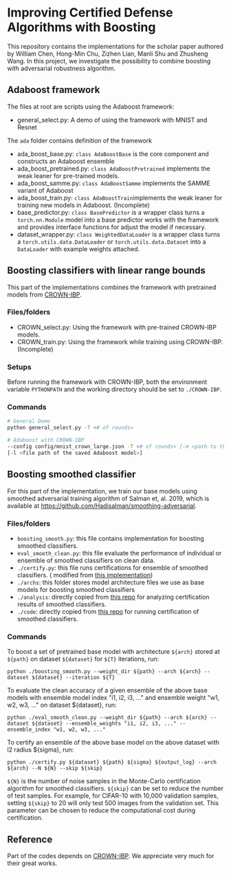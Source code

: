 # Improving Certified Defense Algorithms with Boosting

This repository contains the implementations for the scholar paper authored by 
William Chen, Hong-Min Chu, Zizhen Lian, Manli Shu and Zhusheng Wang.  In this 
project, we investigate the possibility to combine boosting with adversarial 
robustness algorithm.

## Adaboost framework

The files at root are scripts using the Adaboost framework:
- general_select.py: A demo of using the framework with MNIST and Resnet

The `ada` folder contains definition of the framework
- ada_boost_base.py: `class AdaBoostBase` is the core component and constructs an Adaboost ensemble
- ada_boost_pretrained.py: `class AdaBoostPretrained` implements the weak leaner for pre-trained models.
- ada_boost_samme.py: `class AdaBoostSamme` implements the SAMME variant of Adaboost
- ada_boost_train.py: `class AdaBoostTrain`implements the weak leaner for training new models in Adaboost. (Incomplete)
- base_predictor.py: `class BasePredictor` is a wrapper class turns a `torch.nn.Module` model into a base predictor 
works with the framework and provides interface functions for adjust the model if necessary.
- dataset_wrapper.py: `class WeightedDataLoader` is a wrapper class turns a `torch.utils.data.DataLoader` or 
`torch.utils.data.Dataset` into a `DataLoader` with example weights attached.

## Boosting classifiers with linear range bounds
This part of the implementations combines the framework with pretrained models from 
[CROWN-IBP](https://github.com/huanzhang12/CROWN-IBP).

### Files/folders   
- CROWN_select.py: Using the framework with pre-trained CROWN-IBP models.
- CROWN_train.py: Using the framework while training using CROWN-IBP. (Incomplete)

### Setups
Before running the framework with CROWN-IBP, both the environment variable `PYTHONPATH` and the 
working directory should be set to `./CROWN-IBP`.

### Commands
```bash
# General Demo
python general_select.py -T <# of rounds>

# Adaboost with CROWN-IBP
--config config/mnist_crown_large.json -T <# of rounds> [-m <path to the folder contains CROWN models>] 
[-l <file path of the saved Adaboost model>]

```

## Boosting smoothed classifier
For this part of the implementation, we train our base models using smoothed adversarial training algorithm of Salman et, al. 2019, which is available at https://github.com/Hadisalman/smoothing-adversarial.    

### Files/folders
* `boosting_smooth.py`: this file contains implementation for boosting smoothed classifiers.    
* `eval_smooth_clean.py`: this file evaluate the performance of individual or ensemble of smoothed classifiers on clean data.     
* `./certify.py`: this file runs certifications for ensemble of smoothed classifiers. ( modified from [this implementation](https://github.com/Hadisalman/smoothing-adversarial/blob/master/code/certify.py))
* `./archs`: this folder stores model architecture files we use as base models for boosting smoothed classifiers 
* `./analysis`: directly copied from [this repo](https://github.com/Hadisalman/smoothing-adversarial) for analyzing certification results of smoothed classifiers.    
* `./code`: directly copied from [this repo](https://github.com/Hadisalman/smoothing-adversarial) for running certification of smoothed classifiers.

### Commands
To boost a set of pretrained base model with architecture `${arch}` stored at `${path}` on dataset `${dataset}` for `${T}` iterations, run:
```
python ./boosting_smooth.py --weight_dir ${path} --arch ${arch} --dataset ${dataset} --iteration ${T}
```
To evaluate the clean accuracy of a given ensemble of the above base models with ensemble model index "i1, i2, i3, ..." and ensemble weight "w1, w2, w3, ..." on dataset ${dataset}, run: 
```
python ./eval_smooth_clean.py --weight_dir ${path} --arch ${arch} --dataset ${dataset} --ensemble_weights "i1, i2, i3, ..." --ensemble_index "w1, w2, w3, ..."
```
To certify an ensemble of the above base model on the above dataset with l2 radius ${sigma}, run:
```
python ./certify.py ${dataset} ${path} ${sigma} ${output_log} --arch ${arch} --N ${N} --skip ${skip}
```
`${N}` is the number of noise samples in the Monte-Carlo certification algorithm for smoothed classifiers. `${skip}` can be set to reduce the number of test samples. For example, for CIFAR-10 with 10,000 validation samples, setting `${skip}` to 20 will only test 500 images from the validation set. This parameter can be chosen to reduce the computational cost during certification. 

## Reference

Part of the codes depends on [CROWN-IBP](https://github.com/huanzhang12/CROWN-IBP).
We appreciate very much for their great works.